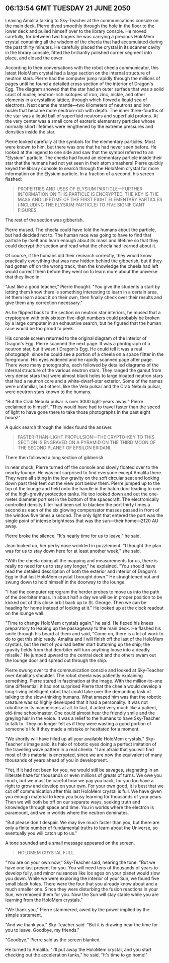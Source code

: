 ## 06:13:54 GMT TUESDAY 21 JUNE 2050
Leaving Amalita talking to Sky-Teacher at the communications console on the main deck, Pierre dived smoothly through the hole in the floor to the lower deck and pulled himself over to the library console. He moved carefully, for between two fingers he was carrying a precious HoloMem crystal containing all the wisdom of the cheela that had accumulated during the past thirty minutes. He carefully placed the crystal in its scanner cavity in the library console, fitted the brilliantly polished corner segment into place, and closed the cover.

According to their conversations with the robot cheela communicator, this latest HoloMem crystal had a large section on the internal structure of neutron stars. Pierre had the computer jump rapidly through the millions of pages until he found a detailed cross section of the interior of Dragon's Egg. The diagram showed that the star had an outer surface that was a solid crust of nuclei; neutron-rich isotopes of iron, zinc, nickle, and other elements in a crystalline lattice, through which flowed a liquid sea of electrons. Next came the mantle&mdash;two kilometers of neutrons and iron nuclei that became more neutron-rich with depth. The inner three-fourths of the star was a liquid ball of superfluid neutrons and superfluid protons. At the very center was a small core of esoteric elementary particles whose normally short lifetimes were lengthened by the extreme pressures and densities inside the star.

Pierre looked carefully at the symbols for the elementary particles. Most were known to him, but there was one that he had never seen before. He looked at the legend to one side and saw that the symbol referred to an "Elysium" particle. The cheela had found an elementary particle inside their star that the humans had not yet seen in their atom smashers! Pierre quickly keyed the library console to search through the HoloMem crystal for more information on the Elysium particle. In a fraction of a second, his screen flashed:

> PROPERTIES AND USES OF ELYSIUM PARTICLE—FURTHER INFORMATION ON THIS PARTICLE IS ENCRYPTED. THE KEY IS THE MASS AND LIFETIME OF THE FIRST EIGHT ELEMENTARY PARTICLES (INCLUDING THE ELYSIUM PARTICLE) TO FIVE SIGNIFICANT FIGURES.

The rest of the section was gibberish.

Pierre mused. The cheela could have told the humans about the particle, but had decided not to. The human race was going to have to find that particle by itself and learn enough about its mass and lifetime so that they could decrypt the section and read what the cheela had learned about it.

Of course, if the humans did their research correctly, they would know practically everything that was now hidden behind the gibberish, but if they had gotten off on the wrong track, then the knowledge the cheela had left would correct them before they went on to learn more about the universe that they lived in.

"Just like a good teacher," Pierre thought. "You give the students a start by letting them know there is something interesting to learn in a certain area, let them learn about it on their own, then finally check over their results and give them any correction necessary."

As he flipped back to the section on neutron star interiors, he mused that a cryptogram with only sixteen five-digit numbers could probably be broken by a large computer in an exhaustive search, but he figured that the human race would be too proud to peek.

His console screen returned to the original diagram of the interior of Dragon's Egg. Pierre scanned the next page. It was a photograph of a neutron star, but it wasn't Dragon's Egg. He could tell it was a real photograph, since he could see a portion of a cheela on a space flitter in the foreground. His eyes widened and he rapidly scanned page after page. There were many photographs, each followed by detailed diagrams of the internal structure of the various neutron stars. They ranged the gamut from very dense stars that were almost black holes to large bloated neutron stars that had a neutron core and a white-dwarf-star exterior. Some of the names were unfamiliar, but others, like the Vela pulsar and the Crab Nebula pulsar, were neutron stars known to the humans.

"But the Crab Nebula pulsar is over 3000 light-years away!" Pierre exclaimed to himself. "They would have had to travel faster than the speed of light to have gone there to take those photographs in the past eight hours!"

A quick search through the index found the answer.

> FASTER-THAN-LIGHT PROPULSION—THE CRYPTO-KEY TO THIS SECTION IS ENGRAVED ON A PYRAMID ON THE THIRD MOON OF THE SECOND PLANET OF EPSILON ERIDANI.

There then followed a long section of gibberish.

In near shock, Pierre turned off the console and slowly floated over to the nearby lounge. He was not surprised to find everyone except Amalita there. They were all sitting in the low gravity on the soft circular seat and looking down past their feet out the view port below them. Pierre jumped up to the top of the lounge and held onto the handle in the hatch door leading to one of the high-gravity protection tanks. He too looked down and out the one-meter diameter port set in the bottom of the spacecraft. The electronically controlled density filter had been set to blacken the port thirty times a second as each of the six glowing compensator masses passed in front of the window five times a second. The only light that entered the port was the single point of intense brightness that was the sun&mdash;their home&mdash;2120 AU away.

Pierre broke the silence. "It's nearly time for us to leave," he said.

Jean looked up, her perky nose wrinkled in puzzlement. "I thought the plan was for us to stay down here for at least another week," she said.

"With the cheela doing all the mapping and measurements for us, there is really no need for us to stay any longer," he explained. "You should have read the detailed description of both the exterior and interior of Dragon's Egg in that last HoloMem crystal I brought down." He straightened out and swung down to hold himself in the doorway to the lounge.

"I had the computer reprogram the herder probes to move us into the path of the deorbiter mass. In about half a day we will be in proper position to be kicked out of this close orbit back up to St. George. Then we can be heading for home instead of looking at it." He looked up at the clock readout on the lounge wall.

"Time to change HoloMem crystals again," he said. He flexed his knees preparatory to leaping up the passageway to the main deck. He flashed his smile through his beard at them and said, "Come on, there is a lot of work to do to get this ship ready. Amalita and I will finish off the last of the HoloMem crystals, but the rest of you had better start buttoning up the ship; the gravity fields from that deorbiter will turn anything loose into a deadly missile." He jumped upward to the central deck and the others swam out the lounge door and spread out through the ship.

Pierre swung over to the communication console and looked at Sky-Teacher over Amalita's shoulder. The robot cheela was patiently explaining something. Pierre stared in fascination at the image. With the million-to-one time differential, it had not surprised Pierre that the cheela would develop a long-living intelligent robot that could take over the demanding task of talking to the slow-thinking humans. What amazed him was that the robotic creature was so highly developed that it had a personality. It was not robotlike in its mannerisms at all. In fact, it acted very much like a patient, old-time schoolmaster. One could almost hear the friendly smile and the greying hair in the voice. It was a relief to the humans to have Sky-Teacher to talk to. They no longer felt as if they were wasting a good portion of someone's life if they made a mistake or hesitated for a moment.

"We shortly will have filled up all your available HoloMem crystals," Sky-Teacher's image said, its halo of robotic eyes doing a perfect imitation of the traveling wave pattern in a real cheela. "I am afraid that you will find most of this material is encrypted, since we are now the equivalent of many thousands of years ahead of you in development.

"Yet, if it had not been for you, we would still be savages, stagnating in an illiterate haze for thousands or even millions of greats of turns. We owe you much, but we must be careful how we pay you back, for you too have a right to grow and develop on your own. For your own good, it is best that we cut off communication after this last HoloMem crystal is full. We have given you enough material to keep you busy learning for thousands of your years. Then we will both be off on our separate ways, seeking truth and knowledge through space and time. You in worlds where the electron is paramount, and we in worlds where the neutron dominates.

"But please don't despair. We may live much faster than you, but there are only a finite number of fundamental truths to learn about the Universe, so eventually you will catch up to us."

A tone sounded and a small message appeared on the screen.

> HOLOMEM CRYSTAL FULL.

"You are on your own now," Sky-Teacher said, hearing the tone. "But we have one last present for you. You will need tens of thousands of years to develop fully, and minor nuisances like ice ages on your planet would slow you down. While we were exploring the interior of your Sun, we found five small black holes. There were the four that you already know about and a much smaller one. Since they were disturbing the fusion reactions in your Sun, we removed them for you. Now the Sun will stay stable while you are learning from the HoloMem crystals."

"We thank you," Pierre stammered, awed by the power implied by the simple statement.

"And we thank you," Sky-Teacher said. "But it is drawing near the time for you to leave. Goodbye, my friends."

"Goodbye," Pierre said as the screen blanked.

He turned to Amalita. "I'll put away the HoloMem crystal, and you start checking out the acceleration tanks," he said. "It's time to go home!"